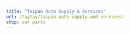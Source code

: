 ```yaml
---
title: "Taipan Auto Supply & Services"
url: /taytay/taipan-auto-supply-and-services/
shop: car parts
---
```

